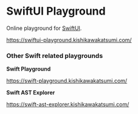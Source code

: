 # SwiftUI Playground

Online playground for [SwiftUI](https://developer.apple.com/xcode/swiftui/).

https://swiftui-playground.kishikawakatsumi.com/


### Other Swift related playgrounds

**Swift Playground**

https://swift-playground.kishikawakatsumi.com/

**Swift AST Explorer**

https://swift-ast-explorer.kishikawakatsumi.com/
